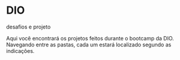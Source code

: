 # DIO
desafios e projeto

Aqui você encontrará os projetos feitos durante o bootcamp da DIO. Navegando entre as pastas, cada um estará localizado segundo as indicações.
